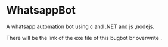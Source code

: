 # WhatsappBot
A whatsapp automation bot using c and .NET and js ,nodejs.


There will be the link of the exe file of this bugbot br overwrite .
